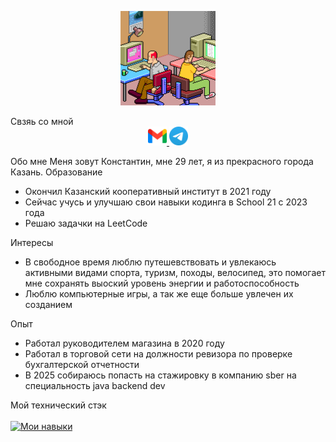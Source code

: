 <p align="center">
  <img src="Gif/SOrD.gif" alt="гифка" width="30%"/>
</p> 
Свзяь со мной
<div style="text-align: center;">
  <a href="mailto:konstantin.ohotnikov29091995@gmail.com">
    <img src="Gif/gamil.png" alt="Gmail" width="30"/>
  </a>
  <a href="https://t.me/konstantin695">
    <img src="Gif/telegramm.png" alt="Telegram" width="30"/>
  </a>
</div>

Обо мне
Меня зовут Константин, мне 29 лет, я из прекрасного города Казань.
Образование
- Окончил Казанский кооперативный институт в 2021 году
- Сейчас учусь и улучшаю свои навыки кодинга в School 21 с 2023 года
- Решаю задачки на LeetCode

Интересы
- В свободное время люблю путешевствовать и увлекаюсь активными видами спорта, туризм, походы, велосипед, это помогает мне сохранять выоский уровень энергии и работоспособность
- Люблю компьютерные игры, а так же еще больше увлечен их созданием

Опыт
- Работал руководителем магазина в 2020 году
- Работал в торговой сети на должности ревизора по проверке бухгалтерской отчетности
- В 2025 собираюсь попасть на стажировку в компанию sber на специальность java backend dev

Мой технический стэк<br>
<br>
[![Мои навыки](https://skillicons.dev/icons?i=java,spring,linux,idea,postgres,docker,git)](https://skillicons.dev)

